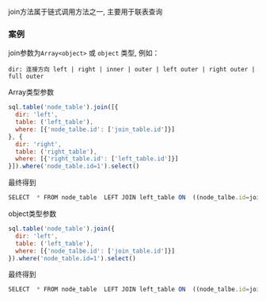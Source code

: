 join方法属于链式调用方法之一, 主要用于联表查询


### 案例

join参数为`Array<object>` 或 `object` 类型, 例如：

```
dir: 连接方向 left | right | inner | outer | left outer | right outer | full outer
```

Array类型参数 
```js 
sql.table('node_table').join([{
  dir: 'left',
  table: ('left_table'),
  where: [{'node_talbe.id': ['join_table.id']}]
}, {
  dir: 'right',
  table: ('right_table'),
  where: [{'right_table.id': ['left_table.id']}]
}]).where('node_table.id=1').select()
```

最终得到
```js
SELECT  * FROM node_table  LEFT JOIN left_table ON  ((node_talbe.id=join_table.id) ) RIGHT JOIN right_table ON  ((right_table.id=left_table.id) ) WHERE node_table.id=1
```

object类型参数
```js 
sql.table('node_table').join({
  dir: 'left',
  table: ('left_table'),
  where: [{'node_talbe.id': ['join_table.id']}]
}).where('node_table.id=1').select()
```

最终得到
```js
SELECT  * FROM node_table  LEFT JOIN left_table ON  ((node_talbe.id=join_table.id) ) WHERE node_table.id=1
```